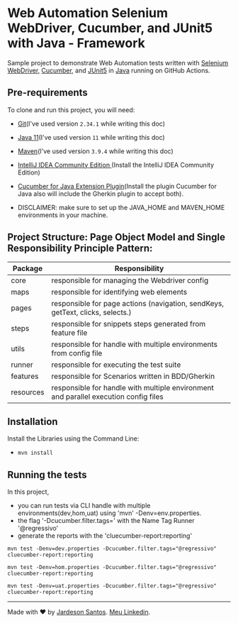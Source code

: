 # Web Automation Selenium WebDriver, Cucumber, and JUnit5 with Java - Framework

Sample project to demonstrate Web Automation tests written with [Selenium WebDriver](https://www.selenium.dev/documentation/webdriver/getting_started/install_library/), [Cucumber](https://cucumber.io/docs/installation/java/#maven), and [JUnit5](https://cucumber.io/docs/installation/java/#junit-5-integration) in [Java](https://www.oracle.com/java/technologies/downloads/#java11) running on GitHub Actions.

## Pre-requirements

To clone and run this project, you will need:

- [Git](https://git-scm.com/downloads)(I've used version `2.34.1` while writing this doc)
- [Java 11](https://jdk.java.net/java-se-ri/11-MR2)(I've used version `11` while writing this doc)
- [Maven](https://maven.apache.org/download.cgi)(I've used version `3.9.4` while writing this doc)
- [IntelliJ IDEA Community Edition
](https://www.jetbrains.com/idea/download/download-thanks.html?platform=windows&code=IIC)(Install the IntelliJ IDEA Community Edition)
- [Cucumber for Java Extension Plugin](https://plugins.jetbrains.com/plugin/7212-cucumber-for-java)(Install the plugin Cucumber for Java also will include the Gherkin plugin to accept both).

- DISCLAIMER: make sure to set up the JAVA_HOME and MAVEN_HOME environments in your machine.

## Project Structure: Page Object Model and Single Responsibility Principle Pattern:


| Package   | Responsibility                                                                       |
|-----------|--------------------------------------------------------------------------------------|
| core      | responsible for managing the Webdriver config                                        |
| maps      | responsible for identifying web elements                                             |
| pages     | responsible for page actions (navigation, sendKeys, getText, clicks, selects.)       |
| steps     | responsible for snippets steps generated from feature file                           |
| utils     | responsible for handle with multiple environments from config file                   |
| runner    | responsible for executing the test suite                                             |
| features  | responsible for Scenarios written in BDD/Gherkin                                     |
| resources | responsible for handle with multiple environment and parallel execution config files |

  
## Installation

Install the Libraries using the Command Line:

- `mvn install`
  
## Running the tests

In this project, 
- you can run tests via CLI handle with multiple environments(dev,hom,uat) using 'mvn' -Denv=env.properties. 
- the flag '-Dcucumber.filter.tags=' with the Name Tag Runner '@regressivo'
- generate the reports with the 'cluecumber-report:reporting'
    

`mvn test -Denv=dev.properties -Dcucumber.filter.tags="@regressivo" cluecumber-report:reporting`

`mvn test -Denv=hom.properties -Dcucumber.filter.tags="@regressivo" cluecumber-report:reporting`

`mvn test -Denv=uat.properties -Dcucumber.filter.tags="@regressivo" cluecumber-report:reporting`

___

Made with ❤️ by [Jardeson Santos](https://github.com/JarDeVSon). [Meu Linkedin](https://www.linkedin.com/in/jardeson-santosqa).

